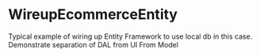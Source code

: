 # WireupEcommerceEntity
Typical example of wiring up Entity Framework to use local db in this case. Demonstrate separation of DAL from UI From Model
